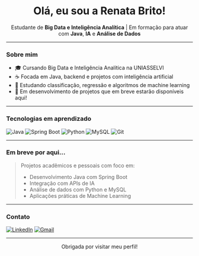 <h1 align="center">Olá, eu sou a Renata Brito!</h1>
 
<p align="center">
  Estudante de <strong>Big Data e Inteligência Analítica</strong> | Em formação para atuar com <strong>Java</strong>, <strong>IA</strong> e <strong>Análise de Dados</strong>
</p>
 
---
 
### Sobre mim
 
- 🎓 Cursando Big Data e Inteligência Analítica na UNIASSELVI  
- ☕ Focada em Java, backend e projetos com inteligência artificial  
- 📘 Estudando classificação, regressão e algoritmos de machine learning  
- 🚧 Em desenvolvimento de projetos que em breve estarão disponíveis aqui!
 
---
 
### Tecnologias em aprendizado
 
![Java](https://img.shields.io/badge/Java-ED8B00?style=for-the-badge&logo=java&logoColor=white)
![Spring Boot](https://img.shields.io/badge/Spring%20Boot-6DB33F?style=for-the-badge&logo=spring-boot&logoColor=white)
![Python](https://img.shields.io/badge/Python-3776AB?style=for-the-badge&logo=python&logoColor=white)
![MySQL](https://img.shields.io/badge/MySQL-005C84?style=for-the-badge&logo=mysql&logoColor=white)
![Git](https://img.shields.io/badge/Git-F05032?style=for-the-badge&logo=git&logoColor=white)
 
---
 
### Em breve por aqui...
 
> Projetos acadêmicos e pessoais com foco em:
> - Desenvolvimento Java com Spring Boot  
> - Integração com APIs de IA  
> - Análise de dados com Python e MySQL  
> - Aplicações práticas de Machine Learning
 
---
 
### Contato
 
[![LinkedIn](https://img.shields.io/badge/-LinkedIn-0A66C2?style=for-the-badge&logo=linkedin&logoColor=white)](https://linkedin.com/in/SEU-USUÁRIO)
[![Gmail](https://img.shields.io/badge/-Email-D14836?style=for-the-badge&logo=gmail&logoColor=white)](mailto:renatabritodesouza99@gmail.com)
 
---
 
<p align="center">Obrigada por visitar meu perfil!</p>
